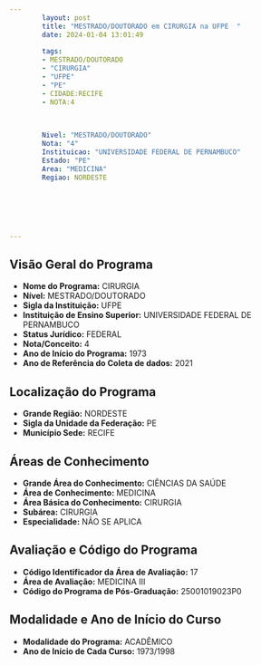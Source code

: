 ```yaml
---
        layout: post
        title: "MESTRADO/DOUTORADO em CIRURGIA na UFPE  "
        date: 2024-01-04 13:01:49
     
        tags:
        - MESTRADO/DOUTORADO
        - "CIRURGIA"
        - "UFPE"
        - "PE"
        - CIDADE:RECIFE
        - NOTA:4
        
       

        Nivel: "MESTRADO/DOUTORADO"
        Nota: "4"
        Instituicao: "UNIVERSIDADE FEDERAL DE PERNAMBUCO"
        Estado: "PE"
        Area: "MEDICINA"
        Regiao: NORDESTE
        
        
        
        
        
        
---
```

## Visão Geral do Programa
- **Nome do Programa:** CIRURGIA
- **Nível:** MESTRADO/DOUTORADO
- **Sigla da Instituição:** UFPE
- **Instituição de Ensino Superior:** UNIVERSIDADE FEDERAL DE PERNAMBUCO
- **Status Jurídico:** FEDERAL
- **Nota/Conceito:** 4
- **Ano de Início do Programa:** 1973
- **Ano de Referência do Coleta de dados:** 2021

## Localização do Programa
- **Grande Região:** NORDESTE
- **Sigla da Unidade da Federação:** PE
- **Município Sede:** RECIFE

## Áreas de Conhecimento
- **Grande Área do Conhecimento:** CIÊNCIAS DA SAÚDE
- **Área de Conhecimento:** MEDICINA
- **Área Básica do Conhecimento:** CIRURGIA
- **Subárea:** CIRURGIA
- **Especialidade:** NÃO SE APLICA

## Avaliação e Código do Programa
- **Código Identificador da Área de Avaliação:** 17
- **Área de Avaliação:** MEDICINA III
- **Código do Programa de Pós-Graduação:** 25001019023P0


## Modalidade e Ano de Início do Curso
- **Modalidade do Programa:** ACADÊMICO
- **Ano de Início de Cada Curso:** 1973/1998
